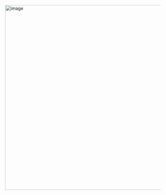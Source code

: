 <img width="599" alt="image" src="https://github.com/user-attachments/assets/83865582-9b4d-4a69-a499-1a81b87712d4">
